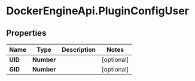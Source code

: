 # DockerEngineApi.PluginConfigUser

## Properties
Name | Type | Description | Notes
------------ | ------------- | ------------- | -------------
**UID** | **Number** |  | [optional] 
**GID** | **Number** |  | [optional] 


